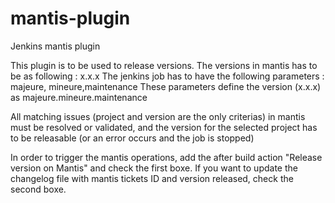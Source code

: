 # mantis-plugin
Jenkins mantis plugin

This plugin is to be used to release versions.
The versions in mantis has to be as following : x.x.x
The jenkins job has to have the following parameters : majeure, mineure,maintenance
These parameters define the version (x.x.x) as majeure.mineure.maintenance

All matching issues (project and version are the only criterias) in mantis must be resolved or validated, and the
version for the selected project has to be releasable (or an error occurs and the job is stopped)

In order to trigger the mantis operations, add the after build action "Release version on Mantis" and check the first boxe. If you want to update the changelog file with mantis tickets ID and version released, check the second boxe.
